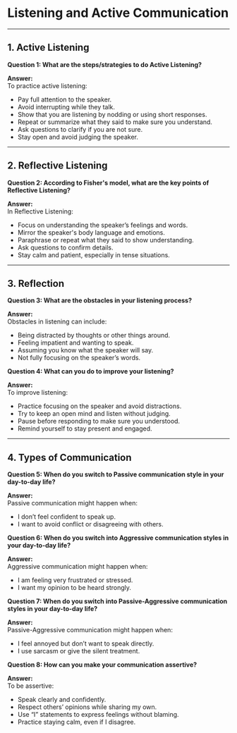 # Listening and Active Communication

---

## 1. Active Listening

**Question 1: What are the steps/strategies to do Active Listening?**

**Answer:**  
To practice active listening:
- Pay full attention to the speaker.
- Avoid interrupting while they talk.
- Show that you are listening by nodding or using short responses.
- Repeat or summarize what they said to make sure you understand.
- Ask questions to clarify if you are not sure.
- Stay open and avoid judging the speaker.

---

## 2. Reflective Listening

**Question 2: According to Fisher's model, what are the key points of Reflective Listening?**

**Answer:**  
In Reflective Listening:
- Focus on understanding the speaker’s feelings and words.
- Mirror the speaker's body language and emotions.
- Paraphrase or repeat what they said to show understanding.
- Ask questions to confirm details.
- Stay calm and patient, especially in tense situations.

---

## 3. Reflection

**Question 3: What are the obstacles in your listening process?**

**Answer:**  
Obstacles in listening can include:
- Being distracted by thoughts or other things around.
- Feeling impatient and wanting to speak.
- Assuming you know what the speaker will say.
- Not fully focusing on the speaker’s words.

**Question 4: What can you do to improve your listening?**

**Answer:**  
To improve listening:
- Practice focusing on the speaker and avoid distractions.
- Try to keep an open mind and listen without judging.
- Pause before responding to make sure you understood.
- Remind yourself to stay present and engaged.

---

## 4. Types of Communication

**Question 5: When do you switch to Passive communication style in your day-to-day life?**

**Answer:**  
Passive communication might happen when:
- I don’t feel confident to speak up.
- I want to avoid conflict or disagreeing with others.

**Question 6: When do you switch into Aggressive communication styles in your day-to-day life?**

**Answer:**  
Aggressive communication might happen when:
- I am feeling very frustrated or stressed.
- I want my opinion to be heard strongly.

**Question 7: When do you switch into Passive-Aggressive communication styles in your day-to-day life?**

**Answer:**  
Passive-Aggressive communication might happen when:
- I feel annoyed but don’t want to speak directly.
- I use sarcasm or give the silent treatment.

**Question 8: How can you make your communication assertive?**

**Answer:**  
To be assertive:
- Speak clearly and confidently.
- Respect others’ opinions while sharing my own.
- Use “I” statements to express feelings without blaming.
- Practice staying calm, even if I disagree.
